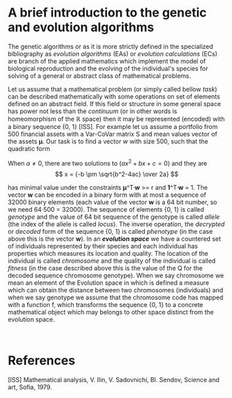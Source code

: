 # A brief introduction to the genetic and evolution algorithms

The genetic algorithms or as it is more strictly defined in the specialized bibliography as *evolution algorithms* (EAs) or *evolution calculations* (ECs) are branch of the applied mathematics which implement the model of biological reproduction and the evolving of the individual's species for solving of a general or abstract class of mathematical problems.

Let us assume that a mathematical problem (or simply called bellow *task*) can be described mathematically with some operations on set of elements defined on an abstract field. If this field or structure in some general space has power not less than the *continuum* (or in other words is homeomorphism of the ℝ space) then it may be represented (encoded) with a binary sequence {0, 1} \[ISS\]. 
For example let us assume a portfolio from 500 financial assets with a Var-CoVar matrix S and mean values vector of the assets **μ**. Our task is to find a vector *w* with size 500, such that the quadratic form 

When $a \ne 0$, there are two solutions to $(ax^2 + bx + c = 0)$ and they are 
$$ x = {-b \pm \sqrt{b^2-4ac} \over 2a} $$

 has minimal value under the constraints **μ**^T·**w** >= r and **1**^T·**w** = 1. The vector **w** can be encoded in a binary form with at most a sequence of 32000 binary elements (each value of the vector **w** is a 64 bit number, so we need 64·500 = 32000).
The sequence of elements {0, 1} is called *genotype* and the value of 64 bit sequence of the genotype is called *allele* (the index of the allele is called *locus*). The inverse operation, the *decrypted* or *decoded* form of the sequence {0, 1} is called *phenotype* (in the case above this is the vector **w**).
In an ***evolution space*** we have a countered set of individuals represented by their species and each individual has properties which measures its location and quality. The location of the individual is called *chromosome* and the quality of the individual is called *fitness* (in the case described above this is the value of the Q for the decoded sequence chromosome genotype). When we say chromosome we mean an element of the Evolution space in which is defined a measure which can obtain the distance between two chromosomes (individuals) and when we say genotype we assume that the chromosome code has mapped with a function f, which transforms the sequence {0, 1} to a concrete mathematical object which may belongs to other space distinct from the evolution space. 


</br>

# References


\[ISS\] Mathematical analysis, V. Ilin, V. Sadovnichi, Bl. Sendov, Science and art, Sofia, 1979.

